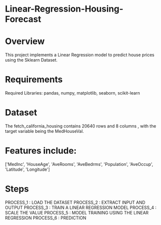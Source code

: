 # Linear-Regression-Housing-Forecast

# Overview
This project implements a Linear Regression model to predict house prices using the Sklearn Dataset.
# Requirements
Required Libraries:
pandas, numpy, matplotlib, seaborn, scikit-learn
# Dataset
The fetch_california_housing contains 20640 rows and 8 columns , with the target variable being the MedHouseVal.
# Features include:
  ['MedInc',
  'HouseAge',
  'AveRooms',
  'AveBedrms',
  'Population',
  'AveOccup',
  'Latitude',
  'Longitude']
# Steps
PROCESS_1 : LOAD THE DATASET
PROCESS_2 : EXTRACT INPUT AND OUTPUT
PROCESS_3 : TRAIN A LINEAR REGRESSION MODEL
PROCESS_4 : SCALE THE VALUE
PROCESS_5 : MODEL TRAINING USING THE LINEAR REGRESSION
PROCESS_6 : PREDICTION

